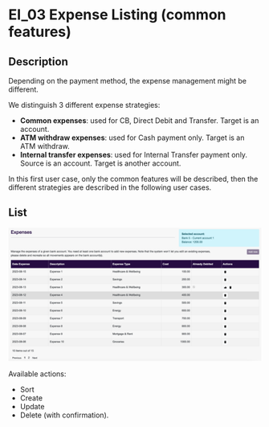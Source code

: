 # EI_03 Expense Listing (common features)

## Description

Depending on the payment method, the expense management might be different. 

We distinguish 3 different expense strategies: 
* **Common expenses**: used for CB, Direct Debit and Transfer. Target is an account. 
* **ATM withdraw expenses**: used for Cash payment only. Target is an ATM withdraw. 
* **Internal transfer expenses**: used for Internal Transfer payment only. Source is an account. Target is another account. 

In this first user case, only the common features will be described, then the different strategies are described in the following user cases.

## List

![EI_03 (1).png](../../static/img/pfm/EI_03%20(1).png)

Available actions: 
* Sort
* Create
* Update
* Delete (with confirmation). 


